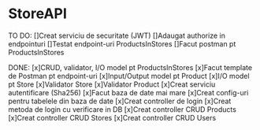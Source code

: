 # StoreAPI
TO DO:
[]Creat serviciu de securitate (JWT)
[]Adaugat authorize in endpointuri
[]Testat endpoint-uri ProductsInStores
[]Facut postman pt ProductsInStores

DONE:
[x]CRUD, validator, I/O model pt ProductsInStores
[x]Facut template de Postman pt endpoint-uri
[x]Input/Output model pt Product
[x]I/O model pt Store
[x]Validator Store
[x]Validator Product
[x]Creat serviciu autentificare (Sha256)
[x]Facut baza de date mai mare
[x]Creat config-uri pentru tabelele din baza de date
[x]Creat controller de login
[x]Creat metoda de login cu verificare in DB
[x]Creat controller CRUD Products
[x]Creat controller CRUD Stores
[x]Creat controller CRUD Users